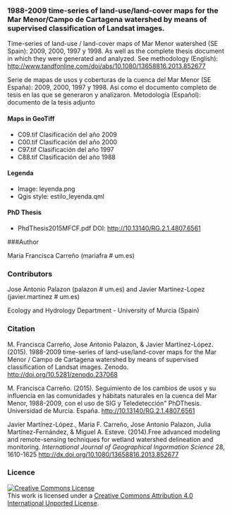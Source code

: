 
### 1988-2009 time-series of land-use/land-cover maps for the Mar Menor/Campo de Cartagena watershed by means of supervised classification of Landsat images.

Time-series of land-use / land-cover maps of Mar Menor watershed (SE Spain): 2009, 2000, 1997 y 1998. As well as the complete thesis document in which they were generated and analyzed. See methodology (English): http://www.tandfonline.com/doi/abs/10.1080/13658816.2013.852677

Serie de mapas de usos y coberturas de la cuenca del Mar Menor (SE España): 2009, 2000, 1997 y 1998. Así como el documento completo de tesis en las que se generaron y analizaron. Metodología (Español): documento de la tesis adjunto

#### Maps in GeoTiff

+ C09.tif Clasificación del año 2009
+ C00.tif Clasificación del año 2000
+ C97.tif Clasificación del año 1997
+ C88.tif Clasificación del año 1988

#### Legenda

+ Image: leyenda.png
+ Qgis style: estilo_leyenda.qml


#### PhD Thesis

+ PhdThesis2015MFCF.pdf    DOI: http://10.13140/RG.2.1.4807.6561

###Author

Maria Francisca Carreño (mariafra # um.es)

### Contributors

Jose Antonio Palazon (palazon # um.es) and Javier Martinez-Lopez (javier.martinez # um.es)

Ecology and Hydrology Department - University of Murcia (Spain)

### Citation

M. Francisca Carreño, Jose Antonio Palazon, & Javier Martínez-López. (2015). 1988-2009 time-series of land-use/land-cover maps for the Mar Menor / Campo de Cartagena watershed by means of supervised classification of Landsat images. Zenodo. http://doi.org/10.5281/zenodo.237068

M. Francisca Carreño. (2015). Seguimiento de los cambios de usos y su influencia en las comunidades y hábitats naturales en la cuenca del Mar Menor, 1988-2009, con el uso de SIG y Teledetección" PhDThesis. Universidad de Murcia. España. http://10.13140/RG.2.1.4807.6561

Javier Martínez-López., Maria F. Carreño, Jose Antonio Palazon, Julia Martínez-Fernández, & Miguel A. Esteve.  (2014).Free advanced modeling and remote-sensing techniques for wetland watershed delineation and monitoring. *International Journal of Geographical Ingormation Science* 28, 1610-1625 http://dx.doi.org/10.1080/13658816.2013.852677


### Licence

<a rel="license" href="http://creativecommons.org/licenses/by/4.0/"><img alt="Creative Commons License" style="border-width:0" src="https://licensebuttons.net/l/by/4.0/88x31.png" /></a><br />This work is licensed under a <a rel="license" href="http://creativecommons.org/licenses/by/4.0/"> Creative Commons Attribution 4.0 International  Unported License</a>.


